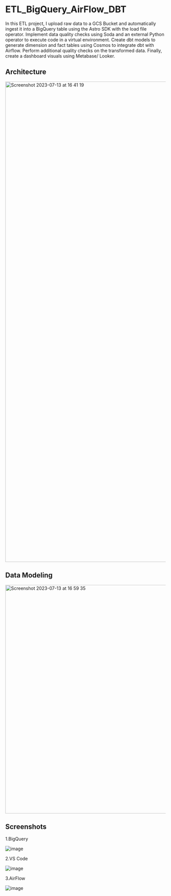 # ETL_BigQuery_AirFlow_DBT
In this ETL project, I upload raw data to a GCS Bucket and automatically ingest it into a BigQuery table using the Astro SDK with the load file operator. Implement data quality checks using Soda and an external Python operator to execute code in a virtual environment. Create dbt models to generate dimension and fact tables using Cosmos to integrate dbt with Airflow. Perform additional quality checks on the transformed data. Finally, create a dashboard visuals using Metabase/ Looker.

## Architecture

<img width="1509" alt="Screenshot 2023-07-13 at 16 41 19" src="https://github.com/sayeedsaqlain/ETL_BigQuery_AirFlow_DBT/assets/41228969/b9c837ae-eb67-4a7b-9c0d-382ba9c86fa3">

## Data Modeling

<img width="718" alt="Screenshot 2023-07-13 at 16 59 35" src="https://github.com/sayeedsaqlain/ETL_BigQuery_AirFlow_DBT/assets/41228969/bde587ad-f424-4d94-b363-9d77aa78befe">

## Screenshots
1.BigQuery

![image](https://github.com/sayeedsaqlain/ETL_BigQuery_AirFlow_DBT/assets/41228969/e2f0a9c1-af07-47dd-a5e0-e5946a752e18)

2.VS Code

![image](https://github.com/sayeedsaqlain/ETL_BigQuery_AirFlow_DBT/assets/41228969/467cbca0-524a-479d-ab69-e57ef00187da)

3.AirFlow

![image](https://github.com/sayeedsaqlain/ETL_BigQuery_AirFlow_DBT/assets/41228969/2cdceb08-18f1-4f56-8a71-403364096b0c)
